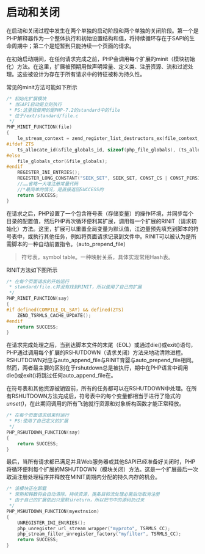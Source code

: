 # 启动和关闭

在启动和关闭过程中发生在两个单独的启动阶段和两个单独的关闭阶段。第一个是PHP解释器作为一个整体执行和初始设置结构和值，将持续循环存在于SAPI的生命周期中；第二个是短暂到只能持续一个页面的请求。

在初始启动期间，在任何请求完成之前，PHP会调用每个扩展的minit（模块初始化）方法。在这里，扩展被预期用做声明常量、定义类、注册资源、流和过滤处理。这些被设计为存在于所有请求中的特征被称为持久性。

常见的minit方法可能如下所示

```C
/* 初始化扩展模块
 * 当SAPI启动是立刻执行
 * PS:这里我使用的是PHP-7.2的standard中的file
 * 位于/ext/standard/file.c
 */
PHP_MINIT_FUNCTION(file)
{
  	le_stream_context = zend_register_list_destructors_ex(file_context_dtor, NULL, "stream-context", module_number);
#ifdef ZTS
  	ts_allocate_id(&file_globals_id, sizeof(php_file_globals), (ts_allocate_ctor) file_globals_ctor, (ts_allocate_dtor) file_globals_dtor);
#else
  	file_globals_ctor(&file_globals);
#endif
  	REGISTER_INI_ENTRIES();
  	REGISTER_LONG_CONSTANT("SEEK_SET", SEEK_SET, CONST_CS | CONST_PERSISTENT);
  	//……省略一大堆注册常量代码
  	//*最简单的情况，是直接返回SUCCESS的
    return SUCCESS;
}
```

在请求之后，PHP设置了一个包含符号表（存储变量）的操作环境，并同步每个目录的配置值，然后PHP再次循环便利其扩展，调用每一个扩展的RINIT（请求初始化）方法。这里，扩展可以重置全局变量为默认值，江边量预先填充到脚本的符号表中，或执行其他任务，例如将页面请求记录到文件中。RINIT可以被认为是所需脚本的一种自动前置指令。（auto_prepend_file）

> 符号表，symbol table。一种映射关系，具体实现常用Hash表。

RINIT方法如下图所示

```c
/* 在每个页面请求的开始运行
 * standard/file.c并没有找到RINIT，所以使用了自己的扩展	
 */
PHP_RINIT_FUNCTION(say)
{
#if defined(COMPILE_DL_SAY) && defined(ZTS)
  	ZEND_TSRMLS_CACHE_UPDATE();
#endif
  	return SUCCESS;
}
```

在请求完成处理之后，当到达脚本文件的末尾（EOL）或通过die()或exit()语句，PHP通过调用每个扩展的RSHUTDOWN（请求关闭）方法来地动清除进程。RSHUTDOWN对应与auto_append_file与RINIT育婴与auto_prepend_file相同。然而，两者最主要的区别在于rshutdown总是被执行，期中在PHP语言中调用die()或exit()将跳过任何auto_append_file在。

在符号表和其他资源被销毁前，所有的任务都可以在RSHUTDOWN中处理。在所有RSHUTDOWN方法完成后，符号表中的每个变量都相当于进行了隐式的*unset()*，在此期间调用的所有飞驰就行资源和对象析构函数才能正常释放。

```c
/* 在每个页面请求结束时运行
 * PS:使用了自己定义的扩展
 */
PHP_RSHUTDOWN_FUNCTION(say)
{
    return SUCCESS;
}
```

最后，当所有请求都已满足并且Web服务器或其他SAPI已经准备好关闭时，PHP将循环便利每个扩展的MSHUTDOWN（模块关闭）方法。这是一个扩展最后一次取消注册处理程序并释放在MINIT周期内分配的持久内存的机会。

```c
/* 该模块正在卸载
 * 常熟和韩数将会自动清除，持续资源，类条目和流处理必需后动取消注册
 * 由于自己的扩展依旧只是默认return，所以把书中的源码扔过来
 */
PHP_MSHUTDOWN_FUNCTION(myextnsion)
{
    UNREGISTER_INI_ENtRIES();
  	php_unregister_url_stream_wrapper("myproto", TSRMLS_CC);
  	php_stream_filter_unregister_factory("myfilter", TSRMLS_CC);
  	return SUCCESS;
}
```

